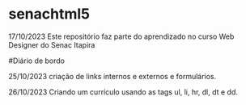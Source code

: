 # senachtml5

17/10/2023 Este repositório faz parte do aprendizado no curso Web Designer do Senac Itapira

#Diário de bordo 

25/10/2023 
criação de links internos e externos e formulários.

26/10/2023 
Criando um currículo usando as tags ul, li, hr, dl, dt e dd.

